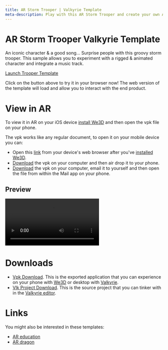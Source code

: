 ```yaml
---
title: AR Storm Trooper | Valkyrie Template
meta-description: Play with this AR Storm Trooper and create your own Augmented Reality scene in minutes using our ready-made template
---
```


# AR Storm Trooper Valkyrie Template

An iconic character & a good song... Surprise people with this groovy storm trooper. This sample allows you to experiment with a rigged & animated character and integrate a music track.

<a class="btn btn-primary umami--click--bt_launch_trooper_template" href="/vlk/samples/ar-storm-trooper/Storm-Trooper-Sample-V2.vpk">Launch Trooper Template</a>

Click on the button above to try it in your browser now! The web version of the template will load and allow you to interact with the end product.

# View in AR

To view it in AR on your iOS device <a class="umami--click--bt_download_we3d_ios_appstore__ar-storm-trooper" href="/vlk/downloads#we3d">install We3D</a> and then open the vpk file on your phone.

The vpk works like any regular document, to open it on your mobile device you can:
- Open this [link](https://cdn2.talansoft.com/ftp/samples/Storm-Trooper-Sample-V2.vpk) from your device's web browser after you've <a class="umami--click--bt_download_we3d_ios_appstore__ar-storm-trooper" href="/vlk/downloads#we3d">installed We3D</a>.
- [Download](https://cdn2.talansoft.com/ftp/samples/Storm-Trooper-Sample-V2.vpk) the vpk on your computer and then air drop it to your phone.
- [Download](https://cdn2.talansoft.com/ftp/samples/Storm-Trooper-Sample-V2.vpk) the vpk on your computer, email it to yourself and then open the file from within the Mail app on your phone.

## Preview
![stormtrooper_rig_ar_03](https://cdn2.talansoft.com/ftp/vids/storm_trooper_01/stormtrooper_rig_ar_03.mp4)

# Downloads

- [Vpk Download](https://cdn2.talansoft.com/ftp/samples/Storm-Trooper-Sample-V2.vpk). This is the exported application that you can experience on your phone with [We3D](/vlk/downloads#we3d) or desktop with [Valkyrie](/vlk/downloads#vlk).
- [Vlk Project Download](https://cdn2.talansoft.com/ftp/samples/Storm-Trooper-Sample-V2.zip). This is the source project that you can tinker with in the [Valkyrie editor](/vlk/downloads#vlk).

# Links

You might also be interested in these templates:

- [AR education](./ar-education)
- [AR dragon](./ar-dragon)
